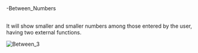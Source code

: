 ##

-Between_Numbers

##

It will show smaller and smaller numbers among those entered by the user, having two external functions.

![Between_3](https://user-images.githubusercontent.com/90284053/157309642-cd1dcaba-cf17-40bd-8770-308e5b6e90c0.jpg)

##
